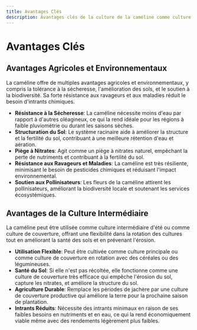 ```yaml
---
title: Avantages Clés
description: Avantages clés de la culture de la caméline comme culture intermédiaire
---
```

# Avantages Clés

## Avantages Agricoles et Environnementaux
La caméline offre de multiples avantages agricoles et environnementaux, y compris la tolérance à la sécheresse, l'amélioration des sols, et le soutien à la biodiversité. Sa forte résistance aux ravageurs et aux maladies réduit le besoin d'intrants chimiques.

- **Résistance à la Sécheresse**: La caméline nécessite moins d'eau par rapport à d'autres oléagineux, ce qui la rend idéale pour les régions à faible pluviométrie ou durant les saisons sèches.
- **Structuration du Sol**: Le système racinaire aide à améliorer la structure et la fertilité du sol, contribuant à une meilleure rétention d'eau et aération.
- **Piège à Nitrates**: Agit comme un piège à nitrates naturel, empêchant la perte de nutriments et contribuant à la fertilité du sol.
- **Résistance aux Ravageurs et Maladies**: La caméline est très résiliente, minimisant le besoin de pesticides chimiques et réduisant l'impact environnemental.
- **Soutien aux Pollinisateurs**: Les fleurs de la caméline attirent les pollinisateurs, améliorant la biodiversité locale et soutenant les services écosystémiques.

## Avantages de la Culture Intermédiaire
La caméline peut être utilisée comme culture intermédiaire d'été ou comme culture de couverture, offrant une flexibilité dans la rotation des cultures tout en améliorant la santé des sols et en prévenant l'érosion.

- **Utilisation Flexible**: Peut être cultivée comme culture principale ou comme culture de couverture en rotation avec des céréales ou des légumineuses.
- **Santé du Sol**: Si elle n'est pas récoltée, elle fonctionne comme une culture de couverture très efficace qui empêche l'érosion du sol, capture les nitrates, et améliore la structure du sol.
- **Agriculture Durable**: Remplace les périodes de jachère par une culture de couverture productive qui améliore la terre pour la prochaine saison de plantation.
- **Intrants Réduits**: Nécessite des intrants minimaux en raison de ses faibles besoins en nutriments et en eau, ce qui la rend économiquement viable même avec des rendements légèrement plus faibles.